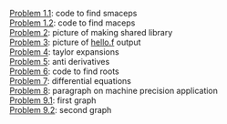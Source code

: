 [Problem 1.1](https://jaredcl1994.github.io/math4610/SoftwareManual/smaceps.md): code to find smaceps  
[Problem 1.2](https://jaredcl1994.github.io/math4610/SoftwareManual/maceps.md): code to find maceps    
[Problem 2](https://jaredcl1994.github.io/math4610/homework1/library.png): picture of making shared library      
[Problem 3](https://jaredcl1994.github.io/math4610/homework1/output.png): picture of [hello.f](https://jaredcl1994.github.io/math4610/SoftwareManual/hello.md) output    
[Problem 4](https://jaredcl1994.github.io/math4610/homework1/Scanned%20Documents(1).pdf): taylor expansions  
[Problem 5](https://jaredcl1994.github.io/math4610/homework1/Scanned%20Documents(1).pdf): anti derivatives  
[Problem 6](https://jaredcl1994.github.io/math4610/SoftwareManual/roots.md): code to find roots    
[Problem 7](https://jaredcl1994.github.io/math4610/homework1/Scanned%20Documents(1).pdf): differential equations  
[Problem 8](https://jaredcl1994.github.io/math4610/homework1/paragraph.docx): paragraph on machine precision application  
[Problem 9.1](https://jaredcl1994.github.io/math4610/homework1/x0is4.png): first graph  
[Problem 9.2](https://jaredcl1994.github.io/math4610/homework1/x0is400.png): second graph  
